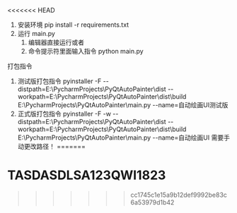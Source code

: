 <<<<<<< HEAD
1. 安装环境
    pip install -r requirements.txt
2. 运行 main.py
   1. 编辑器直接运行或者
   2. 命令提示符里面输入指令 python main.py

打包指令
1. 测试版打包指令
    pyinstaller -F --distpath=E:\PycharmProjects\PyQtAutoPainter\dist --workpath=E:\PycharmProjects\PyQtAutoPainter\dist\build E:\PycharmProjects\PyQtAutoPainter\main.py --name=自动绘画UI测试版
2. 正式版打包指令
    pyinstaller -F -w --distpath=E:\PycharmProjects\PyQtAutoPainter\dist --workpath=E:\PycharmProjects\PyQtAutoPainter\dist\build E:\PycharmProjects\PyQtAutoPainter\main.py --name=自动绘画UI
   需要手动更改路径！
=======
# TASDASDLSA123QWI1823
>>>>>>> cc1745c1e15a9b12def9992be83c6a53979d1b42
